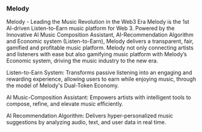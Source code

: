 ### Melody
Melody - Leading the Music Revolution in the Web3 Era
Melody is the 1st AI-driven Listen-to-Earn music platform for Web 3. Powered by the Innovative AI Music Composition Assistant, AI-Recommendation Algorithm and Economic system (Listen-to-Earn), Melody delivers a transparent, fair, gamified and profitable music platform. Melody not only connecting artists and listeners with ease but also gamifying music platform with Melody’s Economic system, driving the music industry to the new era.

Listen-to-Earn System: Transforms passive listening into an engaging and rewarding experience, allowing users to earn while enjoying music, through the model of Melody's Dual-Token Economy.

AI Music-Composition Assistant: Empowers artists with intelligent tools to compose, refine, and elevate music efficiently.

AI Recommendation Algorithm: Delivers hyper-personalized music suggestions by analyzing audio, text, and user data in real time.

